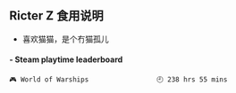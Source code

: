 ## Ricter Z 食用说明
- 喜欢猫猫，是个冇猫孤儿

<!-- steam-box start -->
#### - Steam playtime leaderboard
```text
🎮 World of Warships                 🕘 238 hrs 55 mins
```
<!-- Powered by https://github.com/YouEclipse/steam-box . -->
<!-- steam-box end -->
